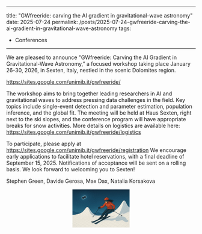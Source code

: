 
---
title: "GWfreeride: carving the AI gradient in gravitational-wave astronomy"
date: 2025-07-24
permalink: /posts/2025-07-24-gwfreeride-carving-the-ai-gradient-in-gravitational-wave-astronomy
tags:
  - Conferences
---

We are pleased to announce "GWfreeride: Carving the AI Gradient in Gravitational-Wave Astronomy,” a focused workshop taking place January 26-30, 2026, in Sexten, Italy, nestled in the scenic Dolomites region.

https://sites.google.com/unimib.it/gwfreeride/

The workshop aims to bring together leading researchers in AI and gravitational waves to address pressing data challenges in the field. Key topics include single-event detection and parameter estimation, population inference, and the global fit.
The meeting will be held at Haus Sexten, right next to the ski slopes, and the conference program will have appropriate breaks for snow activities. More details on logistics are available here: https://sites.google.com/unimib.it/gwfreeride/logistics

To participate, please apply at https://sites.google.com/unimib.it/gwfreeride/registration
We encourage early applications to facilitate hotel reservations, with a final deadline of September 15, 2025. Notifications of acceptance will be sent on a rolling basis.
We look forward to welcoming you to Sexten!

Stephen Green, Davide Gerosa, Max Dax, Natalia Korsakova

<p style="text-align: center;">
  <img src="/images/gwfreeride_image.jpg" alt="Gwfreeride" style="max-width: 30%; height: auto;" />
</p>
